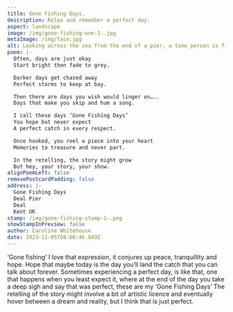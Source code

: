 ```yaml
---
title: Gone Fishing Days.
description: Relax and remember a perfect day.
aspect: landscape
image: /img/gone-fishing-one-1-.jpg
metaImage: /img/face.jpg
alt: Looking across the sea from the end of a pier, a lone person is fishing.
poem: |-
  Often, days are just okay
  Start bright then fade to grey.

  Darker days get chased away
  Perfect storms to keep at bay.

  Then there are days you wish would linger on…..
  Days that make you skip and hum a song.

  I call these days ‘Gone Fishing Days’
  You hope but never expect
  A perfect catch in every respect.

  Once hooked, you reel a piece into your heart
  Memories to treasure and never part.

  In the retelling, the story might grow
  But hey, your story, your show.
alignPoemLeft: false
removePostcardPadding: false
address: |-
  Gone Fishing Days
  Deal Pier
  Deal 
  Kent UK
stamp: /img/gone-fishing-stamp-1-.png
showStampInPreview: false
author: Caroline Whitehouse
date: 2023-11-05T08:00:46.849Z
---
```

‘Gone fishing’ I love that expression, it conjures up peace, tranquillity and hope. Hope that maybe today is the day you’ll land the catch that you can talk about forever. Sometimes experiencing a perfect day, is like that, one that happens when you least expect it, where at the end of the day you take a deep sigh and say that was perfect, these are my ‘Gone Fishing Days’ The retelling of the story might involve a bit of artistic  licence and eventually hover between a dream and reality, but I think that is just perfect.